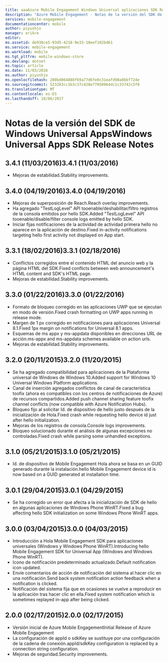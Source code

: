 ```yaml
---
title: aaaAzure Mobile Engagement Windows Universal aplicaciones SDK Release Notes | Documentos de Microsoft
description: "Azure Mobile Engagement - Notas de la versión del SDK de Windows Universal Apps"
services: mobile-engagement
documentationcenter: mobile
author: piyushjo
manager: erikre
editor: 
ms.assetid: de938ce5-93d5-4218-9e33-10eef102bd61
ms.service: mobile-engagement
ms.workload: mobile
ms.tgt_pltfrm: mobile-windows-store
ms.devlang: dotnet
ms.topic: article
ms.date: 11/03/2016
ms.author: piyushjo
ms.openlocfilehash: 280bd064888f69a77d6fe0c31eafd98a0bbf724e
ms.sourcegitcommit: 523283cc1b3c37c428e77850964dc1c33742c5f0
ms.translationtype: MT
ms.contentlocale: es-ES
ms.lasthandoff: 10/06/2017
---
```

# <a name="windows-universal-apps-sdk-release-notes"></a><span data-ttu-id="3f9f8-103">Notas de la versión del SDK de Windows Universal Apps</span><span class="sxs-lookup"><span data-stu-id="3f9f8-103">Windows Universal Apps SDK Release Notes</span></span>
## <a name="341-11032016"></a><span data-ttu-id="3f9f8-104">3.4.1 (11/03/2016)</span><span class="sxs-lookup"><span data-stu-id="3f9f8-104">3.4.1 (11/03/2016)</span></span>

* <span data-ttu-id="3f9f8-105">Mejoras de estabilidad.</span><span class="sxs-lookup"><span data-stu-id="3f9f8-105">Stability improvements.</span></span>

## <a name="340-04192016"></a><span data-ttu-id="3f9f8-106">3.4.0 (04/19/2016)</span><span class="sxs-lookup"><span data-stu-id="3f9f8-106">3.4.0 (04/19/2016)</span></span>
* <span data-ttu-id="3f9f8-107">Mejoras de superposición de Reach.</span><span class="sxs-lookup"><span data-stu-id="3f9f8-107">Reach overlay improvements.</span></span>
* <span data-ttu-id="3f9f8-108">Ha agregado "TestLogLevel" API tooenable/deshabilitar/filtro registros de la consola emitidos por hello SDK.</span><span class="sxs-lookup"><span data-stu-id="3f9f8-108">Added "TestLogLevel" API tooenable/disable/filter console logs emitted by hello SDK.</span></span>
* <span data-ttu-id="3f9f8-109">Iniciar fijas notificaciones de la actividad de actividad primera hello no aparece en la aplicación de destino.</span><span class="sxs-lookup"><span data-stu-id="3f9f8-109">Fixed in-activity notifications targeting hello first activity not displayed on App start.</span></span>

## <a name="331-02182016"></a><span data-ttu-id="3f9f8-110">3.3.1 (18/02/2016)</span><span class="sxs-lookup"><span data-stu-id="3f9f8-110">3.3.1 (02/18/2016)</span></span>
* <span data-ttu-id="3f9f8-111">Conflictos corregidos entre el contenido HTML del anuncio web y la página HTML del SDK.</span><span class="sxs-lookup"><span data-stu-id="3f9f8-111">Fixed conflicts between web announcement's HTML content and SDK's HTML page.</span></span>
* <span data-ttu-id="3f9f8-112">Mejoras de estabilidad.</span><span class="sxs-lookup"><span data-stu-id="3f9f8-112">Stability improvements.</span></span>

## <a name="330-01222016"></a><span data-ttu-id="3f9f8-113">3.3.0 (01/22/2016)</span><span class="sxs-lookup"><span data-stu-id="3f9f8-113">3.3.0 (01/22/2016)</span></span>
* <span data-ttu-id="3f9f8-114">Formato de bloqueo corregido en las aplicaciones UWP que se ejecutan en modo de versión.</span><span class="sxs-lookup"><span data-stu-id="3f9f8-114">Fixed crash formatting on UWP apps running in release mode.</span></span>
* <span data-ttu-id="3f9f8-115">Margen de 1 px corregido en notificaciones para aplicaciones Universal 8.1.</span><span class="sxs-lookup"><span data-stu-id="3f9f8-115">Fixed 1px margin on notifications for Universal 8.1 apps.</span></span>
* <span data-ttu-id="3f9f8-116">Esquemas de ms appx y ms-appdata disponibles en direcciones URL de acción.</span><span class="sxs-lookup"><span data-stu-id="3f9f8-116">ms-appx and ms-appdata schemes available on action urls.</span></span>
* <span data-ttu-id="3f9f8-117">Mejoras de estabilidad.</span><span class="sxs-lookup"><span data-stu-id="3f9f8-117">Stability improvements.</span></span>

## <a name="320-11202015"></a><span data-ttu-id="3f9f8-118">3.2.0 (20/11/2015)</span><span class="sxs-lookup"><span data-stu-id="3f9f8-118">3.2.0 (11/20/2015)</span></span>
* <span data-ttu-id="3f9f8-119">Se ha agregado compatibilidad para aplicaciones de la Plataforma universal de Windows de Windows 10.</span><span class="sxs-lookup"><span data-stu-id="3f9f8-119">Added support for Windows 10 Universal Windows Platform applications.</span></span>
* <span data-ttu-id="3f9f8-120">Canal de inserción agregados conflictos de canal de característica toofix (ahora es compatibles con los centros de notificaciones de Azure) de recursos compartidos.</span><span class="sxs-lookup"><span data-stu-id="3f9f8-120">Added push channel sharing feature toofix channel conflicts (now compatible with Azure Notification Hubs).</span></span>
* <span data-ttu-id="3f9f8-121">Bloqueo fijo al solicitar Id. de dispositivo de hello justo después de la inicialización de Hola.</span><span class="sxs-lookup"><span data-stu-id="3f9f8-121">Fixed crash while requesting hello device id just after hello initialization.</span></span>
* <span data-ttu-id="3f9f8-122">Mejoras de los registros de consola.</span><span class="sxs-lookup"><span data-stu-id="3f9f8-122">Console logs improvements.</span></span>
* <span data-ttu-id="3f9f8-123">Bloqueo solucionado durante el análisis de algunas excepciones no controladas.</span><span class="sxs-lookup"><span data-stu-id="3f9f8-123">Fixed crash while parsing some unhandled exceptions.</span></span>

## <a name="310-05212015"></a><span data-ttu-id="3f9f8-124">3.1.0 (05/21/2015)</span><span class="sxs-lookup"><span data-stu-id="3f9f8-124">3.1.0 (05/21/2015)</span></span>
* <span data-ttu-id="3f9f8-125">Id. de dispositivo de Mobile Engagement Hola ahora se basa en un GUID generado durante la instalación.</span><span class="sxs-lookup"><span data-stu-id="3f9f8-125">hello Mobile Engagement device id is now based on a GUID generated at installation time.</span></span>

## <a name="301-04292015"></a><span data-ttu-id="3f9f8-126">3.0.1 (29/04/2015)</span><span class="sxs-lookup"><span data-stu-id="3f9f8-126">3.0.1 (04/29/2015)</span></span>
* <span data-ttu-id="3f9f8-127">Se ha corregido un error que afecta a la inicialización de SDK de hello en algunas aplicaciones de Windows Phone WinRT.</span><span class="sxs-lookup"><span data-stu-id="3f9f8-127">Fixed a bug affecting hello SDK initialization on some Windows Phone WinRT apps.</span></span>

## <a name="300-04032015"></a><span data-ttu-id="3f9f8-128">3.0.0 (03/04/2015)</span><span class="sxs-lookup"><span data-stu-id="3f9f8-128">3.0.0 (04/03/2015)</span></span>
* <span data-ttu-id="3f9f8-129">Introducción a Hola Mobile Engagement SDK para aplicaciones universales (Windows y Windows Phone WinRT).</span><span class="sxs-lookup"><span data-stu-id="3f9f8-129">Introducing hello Mobile Engagement SDK for Universal App (Windows and Windows Phone WinRT).</span></span>
* <span data-ttu-id="3f9f8-130">Icono de notificación predeterminado actualizado.</span><span class="sxs-lookup"><span data-stu-id="3f9f8-130">Default notification icon updated.</span></span>
* <span data-ttu-id="3f9f8-131">Envíe comentarios de acción de notificación del sistema al hacer clic en una notificación.</span><span class="sxs-lookup"><span data-stu-id="3f9f8-131">Send back system notification action feedback when a notification is clicked.</span></span>
* <span data-ttu-id="3f9f8-132">Notificación del sistema fija que en ocasiones se vuelve a reproducir en la aplicación tras hacer clic en ella.</span><span class="sxs-lookup"><span data-stu-id="3f9f8-132">Fixed system notification which is sometimes replayed in-app after being clicked.</span></span>

## <a name="200-02172015"></a><span data-ttu-id="3f9f8-133">2.0.0 (02/17/2015)</span><span class="sxs-lookup"><span data-stu-id="3f9f8-133">2.0.0 (02/17/2015)</span></span>
* <span data-ttu-id="3f9f8-134">Versión inicial de Azure Mobile Engagement</span><span class="sxs-lookup"><span data-stu-id="3f9f8-134">Initial Release of Azure Mobile Engagement</span></span>
* <span data-ttu-id="3f9f8-135">La configuración de appId o sdkKey se sustituye por una configuración de la cadena de conexión.</span><span class="sxs-lookup"><span data-stu-id="3f9f8-135">appId/sdkKey configuration is replaced by a connection string configuration.</span></span>
* <span data-ttu-id="3f9f8-136">Mejoras de seguridad.</span><span class="sxs-lookup"><span data-stu-id="3f9f8-136">Security improvements.</span></span>

